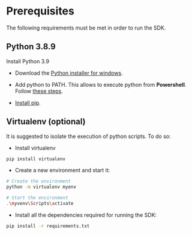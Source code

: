 # Prerequisites

The following requirements must be met in order to run the SDK.

## Python 3.8.9

Install Python 3.9


* Download the [Python installer for windows](https://www.python.org/downloads/release/python-389/).


* Add python to PATH. This allows to execute python from **Powershell**. Follow [these steps](https://datatofish.com/add-python-to-windows-path/).


* [Install pip](https://phoenixnap.com/kb/install-pip-windows).

## Virtualenv (optional)

It is suggested to isolate the execution of python scripts. To do so:


* Install virtualenv

```bash
pip install virtualenv
```


* Create a new environment and start it:

```bash
# Create the environment
python -m virtualenv myenv

# Start the environment
.\myvenv\Scripts\activate
```


* Install all the dependencies required for running the SDK:

```bash
pip install -r requirements.txt
```
